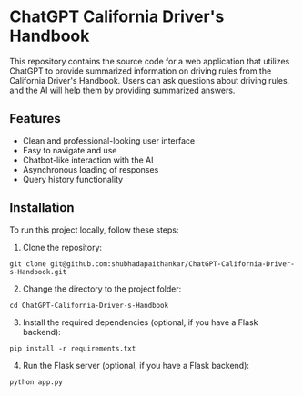 # ChatGPT California Driver's Handbook

This repository contains the source code for a web application that utilizes ChatGPT to provide summarized information on driving rules from the California Driver's Handbook. Users can ask questions about driving rules, and the AI will help them by providing summarized answers.

## Features
* Clean and professional-looking user interface
* Easy to navigate and use
* Chatbot-like interaction with the AI
* Asynchronous loading of responses
* Query history functionality

## Installation

To run this project locally, follow these steps:

1. Clone the repository:

``` 
git clone git@github.com:shubhadapaithankar/ChatGPT-California-Driver-s-Handbook.git
```

2. Change the directory to the project folder:
```
cd ChatGPT-California-Driver-s-Handbook
```

3. Install the required dependencies (optional, if you have a Flask backend):

```
pip install -r requirements.txt

```
4. Run the Flask server (optional, if you have a Flask backend):

```
python app.py
```
